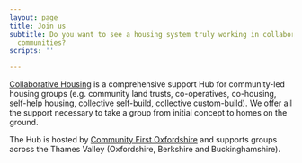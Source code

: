 ```yaml
---
layout: page
title: Join us
subtitle: Do you want to see a housing system truly working in collaboration with
  communities?
scripts: ''

---
```

[Collaborative Housing](/about-us) is a comprehensive support Hub for community-led housing groups (e.g. community land trusts, co-operatives, co-housing, self-help housing, collective self-build, collective custom-build). We offer all the support necessary to take a group from initial concept to homes on the ground.

The Hub is hosted by [Community First Oxfordshire](https://www.communityfirstoxon.org/housing-community-planning/community-led-housing/) and supports groups across the Thames Valley (Oxfordshire, Berkshire and Buckinghamshire).